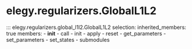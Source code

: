
# elegy.regularizers.GlobalL1L2

::: elegy.regularizers.global_l1l2.GlobalL1L2
    selection:
        inherited_members: true
        members:
            - __init__
            - call
            - init
            - apply
            - reset
            - get_parameters
            - set_parameters
            - set_states
            - submodules
        